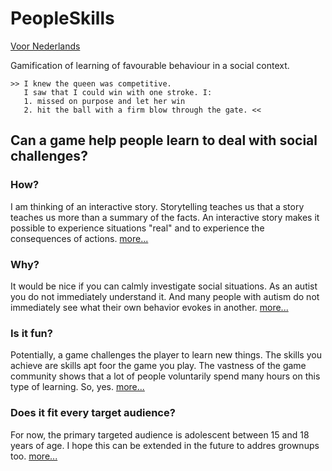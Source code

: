 # PeopleSkills

[Voor Nederlands](https://github.com/TinekeFrineke/PeopleSkills/docs)

Gamification of learning of favourable behaviour in a social context.

```
>> I knew the queen was competitive.
   I saw that I could win with one stroke. I:
   1. missed on purpose and let her win
   2. hit the ball with a firm blow through the gate. <<
```
## Can a game help people learn to deal with social challenges?

### How?
I am thinking of an interactive story. Storytelling teaches us that a story teaches us more than a summary of the facts.
An interactive story makes it possible to experience situations "real" and to experience the consequences of actions.
[more...](https://github.com/TinekeFrineke/PeopleSkills/docs/HOW_en)
### Why?
It would be nice if you can calmly investigate social situations. As an autist you do not immediately understand it. And many people with autism do not immediately see what their own behavior evokes in another.
[more...](https://github.com/TinekeFrineke/PeopleSkills/docs/WHY_en)
### Is it fun?
Potentially, a game challenges the player to learn new things. The skills you achieve are skills apt foor the game you play.
The vastness of the game community shows that a lot of people voluntarily spend many hours on this type of learning. So, yes.
[more...](https://github.com/TinekeFrineke/PeopleSkills/docs/RPG_en)
### Does it fit every target audience?
For now, the primary targeted audience is adolescent between 15 and 18 years of age. I hope this can be extended in the future to addres grownups too.
[more...](https://github.com/TinekeFrineke/PeopleSkills/docs/TARGET_en)
